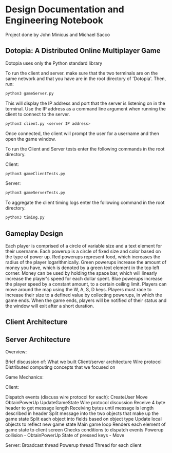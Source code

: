 # Design Documentation and Engineering Notebook

Project done by John Minicus and Michael Sacco

## Dotopia: A Distributed Online Multiplayer Game

Dotopia uses only the Python standard library

To run the client and server. make sure that the two terminals are on the same network and that you have are in the root directory of 'Dotopia'. Then, run:

```bash
python3 gameServer.py
```

This will display the IP address and port that the server is listening on in the terminal. Use the IP address as a command line argument when running the client to connect to the server.

```bash
python3 client.py <server IP address>
```

Once connected, the client will prompt the user for a username and then open the game window.

To run the Client and Server tests enter the following commands in the root directory.

Client:
```bash
python3 gameClientTests.py
```

Server:
```bash
python3 gameServerTests.py
```

To aggregate the client timing logs enter the following command in the root directory.

```bash
python3 timing.py
```

## Gameplay Design

Each player is comprised of a circle of variable size and a text element for their username. Each powerup is a circle of fixed size and color based on the type of power up. Red powerups represent food, which increases the radius of the player logarithmically. Green powerups increase the amount of money you have, which is denoted by a green text element in the top left corner. Money can be used by holding the space bar, which will linearly increase the player's speed for each dollar spent. Blue powerups increase the player speed by a constant amount, to a certain ceiling limit. Players can move around the map using the W, A, S, D keys. Players must race to increase their size to a defined value by collecting powerups, in which the game ends. When the game ends, players will be notified of their status and the window will exit after a short duration.

## Client Architecture

## Server Architecture
Overview:

Brief discussion of:
What we built
Client/server architecture
Wire protocol
Distributed computing concepts that we focused on

Game Mechanics:

Client:

Dispatch events (discuss wire protocol for each):
CreateUser
Move
ObtainPowerUp
UpdateGameState
Wire protocol discussion
Receive 4 byte header to get message length
Receiving bytes until message is length described in header
Split message into the two objects that make up the game state
Split each object into fields based on object type
Update local objects to reflect new game state
Main game loop
Renders each element of game state to client screen
Checks conditions to dispatch events
Powerup collision - ObtainPowerUp
State of pressed keys - Move

Server:
Broadcast thread
Powerup thread
Thread for each client
